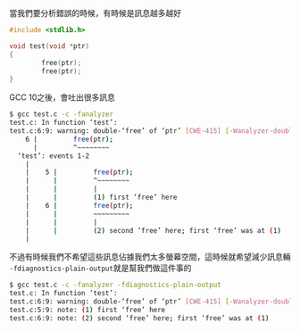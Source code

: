 當我們要分析錯誤的時候，有時候是訊息越多越好
``` c
#include <stdlib.h>

void test(void *ptr)
{
        free(ptr);
        free(ptr);
}
```
GCC 10之後，會吐出很多訊息
``` bash
$ gcc test.c -c -fanalyzer
test.c: In function ‘test’:
test.c:6:9: warning: double-‘free’ of ‘ptr’ [CWE-415] [-Wanalyzer-double-free]
    6 |         free(ptr);
      |         ^~~~~~~~~
  ‘test’: events 1-2
    |
    |    5 |         free(ptr);
    |      |         ^~~~~~~~~
    |      |         |
    |      |         (1) first ‘free’ here
    |    6 |         free(ptr);
    |      |         ~~~~~~~~~
    |      |         |
    |      |         (2) second ‘free’ here; first ‘free’ was at (1)
    |

```
不過有時候我們不希望這些訊息佔據我們太多螢幕空間，這時候就希望減少訊息輛
`-fdiagnostics-plain-output`就是幫我們做這件事的
``` bash
$ gcc test.c -c -fanalyzer -fdiagnostics-plain-output
test.c: In function ‘test’:
test.c:6:9: warning: double-‘free’ of ‘ptr’ [CWE-415] [-Wanalyzer-double-free]
test.c:5:9: note: (1) first ‘free’ here
test.c:6:9: note: (2) second ‘free’ here; first ‘free’ was at (1)
```


